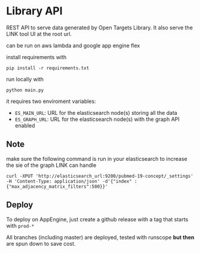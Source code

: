 Library API
===========

REST API to serve data generated by Open Targets Library.
It also serve the LINK tool UI at the root url.

can be run on aws lambda and google app engine flex


install requirements with

```
pip install -r requirements.txt
```


run locally with
```
python main.py
```

it requires two enviroment variables:
- `ES_MAIN_URL`: URL for the elasticsearch node(s) storing all the data
- `ES_GRAPH_URL`: URL for the elasticsearch node(s) with the graph API enabled


Note
----
make sure the following command is run in your elasticsearch to increase the sie of the graph LINK can handle

```
curl -XPUT 'http://elasticsearch_url:9200/pubmed-19-concept/_settings' -H 'Content-Type: application/json' -d'{"index" : {"max_adjacency_matrix_filters":500}}'
```

## Deploy
To deploy on AppEngine, just create a github release with a tag that starts with `prod-*`

All branches (including master) are deployed, tested with runscope **but then** are spun down to save cost.